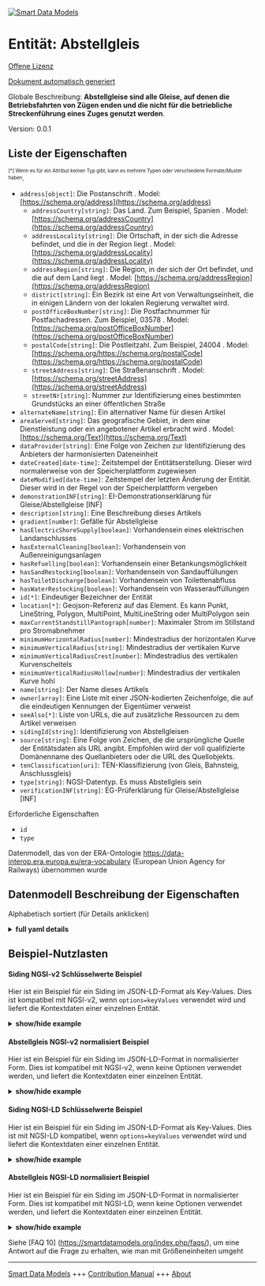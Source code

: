 <!-- 10-Header -->  
[![Smart Data Models](https://smartdatamodels.org/wp-content/uploads/2022/01/SmartDataModels_logo.png "Logo")](https://smartdatamodels.org)  
Entität: Abstellgleis  
=====================<!-- /10-Header -->  
<!-- 15-License -->  
[Offene Lizenz](https://github.com/smart-data-models//dataModel.ERA/blob/master/Siding/LICENSE.md)  
[Dokument automatisch generiert](https://docs.google.com/presentation/d/e/2PACX-1vTs-Ng5dIAwkg91oTTUdt8ua7woBXhPnwavZ0FxgR8BsAI_Ek3C5q97Nd94HS8KhP-r_quD4H0fgyt3/pub?start=false&loop=false&delayms=3000#slide=id.gb715ace035_0_60)  
<!-- /15-License -->  
<!-- 20-Description -->  
Globale Beschreibung: **Abstellgleise sind alle Gleise, auf denen die Betriebsfahrten von Zügen enden und die nicht für die betriebliche Streckenführung eines Zuges genutzt werden**.  
Version: 0.0.1  
<!-- /20-Description -->  
<!-- 30-PropertiesList -->  

## Liste der Eigenschaften  

<sup><sub>[*] Wenn es für ein Attribut keinen Typ gibt, kann es mehrere Typen oder verschiedene Formate/Muster haben</sub></sup>.  
- `address[object]`: Die Postanschrift  . Model: [https://schema.org/address](https://schema.org/address)	- `addressCountry[string]`: Das Land. Zum Beispiel, Spanien  . Model: [https://schema.org/addressCountry](https://schema.org/addressCountry)  
	- `addressLocality[string]`: Die Ortschaft, in der sich die Adresse befindet, und die in der Region liegt  . Model: [https://schema.org/addressLocality](https://schema.org/addressLocality)  
	- `addressRegion[string]`: Die Region, in der sich der Ort befindet, und die auf dem Land liegt  . Model: [https://schema.org/addressRegion](https://schema.org/addressRegion)  
	- `district[string]`: Ein Bezirk ist eine Art von Verwaltungseinheit, die in einigen Ländern von der lokalen Regierung verwaltet wird.    
	- `postOfficeBoxNumber[string]`: Die Postfachnummer für Postfachadressen. Zum Beispiel, 03578  . Model: [https://schema.org/postOfficeBoxNumber](https://schema.org/postOfficeBoxNumber)  
	- `postalCode[string]`: Die Postleitzahl. Zum Beispiel, 24004  . Model: [https://schema.org/https://schema.org/postalCode](https://schema.org/https://schema.org/postalCode)  
	- `streetAddress[string]`: Die Straßenanschrift  . Model: [https://schema.org/streetAddress](https://schema.org/streetAddress)  
	- `streetNr[string]`: Nummer zur Identifizierung eines bestimmten Grundstücks an einer öffentlichen Straße    
- `alternateName[string]`: Ein alternativer Name für diesen Artikel  - `areaServed[string]`: Das geografische Gebiet, in dem eine Dienstleistung oder ein angebotener Artikel erbracht wird  . Model: [https://schema.org/Text](https://schema.org/Text)- `dataProvider[string]`: Eine Folge von Zeichen zur Identifizierung des Anbieters der harmonisierten Dateneinheit  - `dateCreated[date-time]`: Zeitstempel der Entitätserstellung. Dieser wird normalerweise von der Speicherplattform zugewiesen  - `dateModified[date-time]`: Zeitstempel der letzten Änderung der Entität. Dieser wird in der Regel von der Speicherplattform vergeben  - `demonstrationINF[string]`: EI-Demonstrationserklärung für Gleise/Abstellgleise [INF]  - `description[string]`: Eine Beschreibung dieses Artikels  - `gradient[number]`: Gefälle für Abstellgleise  - `hasElectricShoreSupply[boolean]`: Vorhandensein eines elektrischen Landanschlusses  - `hasExternalCleaning[boolean]`: Vorhandensein von Außenreinigungsanlagen  - `hasRefuelling[boolean]`: Vorhandensein einer Betankungsmöglichkeit  - `hasSandRestocking[boolean]`: Vorhandensein von Sandauffüllungen  - `hasToiletDischarge[boolean]`: Vorhandensein von Toilettenabfluss  - `hasWaterRestocking[boolean]`: Vorhandensein von Wasserauffüllungen  - `id[*]`: Eindeutiger Bezeichner der Entität  - `location[*]`: Geojson-Referenz auf das Element. Es kann Punkt, LineString, Polygon, MultiPoint, MultiLineString oder MultiPolygon sein  - `maxCurrentStandstillPantograph[number]`: Maximaler Strom im Stillstand pro Stromabnehmer  - `minimumHorizontalRadius[number]`: Mindestradius der horizontalen Kurve  - `minimumVerticalRadius[string]`: Mindestradius der vertikalen Kurve  - `minimumVerticalRadiusCrest[number]`: Mindestradius des vertikalen Kurvenscheitels  - `minimumVerticalRadiusHollow[number]`: Mindestradius der vertikalen Kurve hohl  - `name[string]`: Der Name dieses Artikels  - `owner[array]`: Eine Liste mit einer JSON-kodierten Zeichenfolge, die auf die eindeutigen Kennungen der Eigentümer verweist  - `seeAlso[*]`: Liste von URLs, die auf zusätzliche Ressourcen zu dem Artikel verweisen  - `sidingId[string]`: Identifizierung von Abstellgleisen  - `source[string]`: Eine Folge von Zeichen, die die ursprüngliche Quelle der Entitätsdaten als URL angibt. Empfohlen wird der voll qualifizierte Domänenname des Quellanbieters oder die URL des Quellobjekts.  - `tenClassification[uri]`: TEN-Klassifizierung (von Gleis, Bahnsteig, Anschlussgleis)  - `type[string]`: NGSI-Datentyp. Es muss Abstellgleis sein  - `verificationINF[string]`: EG-Prüferklärung für Gleise/Abstellgleise [INF]  <!-- /30-PropertiesList -->  
<!-- 35-RequiredProperties -->  
Erforderliche Eigenschaften  
- `id`  - `type`  <!-- /35-RequiredProperties -->  
<!-- 40-RequiredProperties -->  
Datenmodell, das von der ERA-Ontologie https://data-interop.era.europa.eu/era-vocabulary (European Union Agency for Railways) übernommen wurde  
<!-- /40-RequiredProperties -->  
<!-- 50-DataModelHeader -->  
## Datenmodell Beschreibung der Eigenschaften  
Alphabetisch sortiert (für Details anklicken)  
<!-- /50-DataModelHeader -->  
<!-- 60-ModelYaml -->  
<details><summary><strong>full yaml details</strong></summary>    
```yaml  
Siding:    
  description: Sidings are all those tracks where running trains in service movements ends and which are not used for operational routing of a train.    
  properties:    
    address:    
      description: The mailing address    
      properties:    
        addressCountry:    
          description: 'The country. For example, Spain'    
          type: string    
          x-ngsi:    
            model: https://schema.org/addressCountry    
            type: Property    
        addressLocality:    
          description: 'The locality in which the street address is, and which is in the region'    
          type: string    
          x-ngsi:    
            model: https://schema.org/addressLocality    
            type: Property    
        addressRegion:    
          description: 'The region in which the locality is, and which is in the country'    
          type: string    
          x-ngsi:    
            model: https://schema.org/addressRegion    
            type: Property    
        district:    
          description: 'A district is a type of administrative division that, in some countries, is managed by the local government'    
          type: string    
          x-ngsi:    
            type: Property    
        postOfficeBoxNumber:    
          description: 'The post office box number for PO box addresses. For example, 03578'    
          type: string    
          x-ngsi:    
            model: https://schema.org/postOfficeBoxNumber    
            type: Property    
        postalCode:    
          description: 'The postal code. For example, 24004'    
          type: string    
          x-ngsi:    
            model: https://schema.org/https://schema.org/postalCode    
            type: Property    
        streetAddress:    
          description: The street address    
          type: string    
          x-ngsi:    
            model: https://schema.org/streetAddress    
            type: Property    
        streetNr:    
          description: Number identifying a specific property on a public street    
          type: string    
          x-ngsi:    
            type: Property    
      type: object    
      x-ngsi:    
        model: https://schema.org/address    
        type: Property    
    alternateName:    
      description: An alternative name for this item    
      type: string    
      x-ngsi:    
        type: Property    
    areaServed:    
      description: The geographic area where a service or offered item is provided    
      type: string    
      x-ngsi:    
        model: https://schema.org/Text    
        type: Property    
    dataProvider:    
      description: A sequence of characters identifying the provider of the harmonised data entity    
      type: string    
      x-ngsi:    
        type: Property    
    dateCreated:    
      description: Entity creation timestamp. This will usually be allocated by the storage platform    
      format: date-time    
      type: string    
      x-ngsi:    
        type: Property    
    dateModified:    
      description: Timestamp of the last modification of the entity. This will usually be allocated by the storage platform    
      format: date-time    
      type: string    
      x-ngsi:    
        type: Property    
    demonstrationINF:    
      description: 'EI declaration of demonstration for track/siding [INF]'    
      type: string    
      x-ngsi:    
        type: Property    
    description:    
      description: A description of this item    
      type: string    
      x-ngsi:    
        type: Property    
    gradient:    
      description: Gradient for stabling tracks    
      type: number    
      x-ngsi:    
        type: Property    
    hasElectricShoreSupply:    
      description: Existence of electric shore supply    
      type: boolean    
      x-ngsi:    
        type: Property    
    hasExternalCleaning:    
      description: Existence of external cleaning facilities    
      type: boolean    
      x-ngsi:    
        type: Property    
    hasRefuelling:    
      description: Existence of refuelling    
      type: boolean    
      x-ngsi:    
        type: Property    
    hasSandRestocking:    
      description: Existence of sand restocking    
      type: boolean    
      x-ngsi:    
        type: Property    
    hasToiletDischarge:    
      description: Existence of toilet discharge    
      type: boolean    
      x-ngsi:    
        type: Property    
    hasWaterRestocking:    
      description: Existence of water restocking    
      type: boolean    
      x-ngsi:    
        type: Property    
    id:    
      anyOf:    
        - description: Identifier format of any NGSI entity    
          maxLength: 256    
          minLength: 1    
          pattern: ^[\w\-\.\{\}\$\+\*\[\]`|~^@!,:\\]+$    
          type: string    
          x-ngsi:    
            type: Property    
        - description: Identifier format of any NGSI entity    
          format: uri    
          type: string    
          x-ngsi:    
            type: Property    
      description: Unique identifier of the entity    
      x-ngsi:    
        type: Property    
    location:    
      description: 'Geojson reference to the item. It can be Point, LineString, Polygon, MultiPoint, MultiLineString or MultiPolygon'    
      oneOf:    
        - description: Geojson reference to the item. Point    
          properties:    
            bbox:    
              items:    
                type: number    
              minItems: 4    
              type: array    
            coordinates:    
              items:    
                type: number    
              minItems: 2    
              type: array    
            type:    
              enum:    
                - Point    
              type: string    
          required:    
            - type    
            - coordinates    
          title: GeoJSON Point    
          type: object    
          x-ngsi:    
            type: GeoProperty    
        - description: Geojson reference to the item. LineString    
          properties:    
            bbox:    
              items:    
                type: number    
              minItems: 4    
              type: array    
            coordinates:    
              items:    
                items:    
                  type: number    
                minItems: 2    
                type: array    
              minItems: 2    
              type: array    
            type:    
              enum:    
                - LineString    
              type: string    
          required:    
            - type    
            - coordinates    
          title: GeoJSON LineString    
          type: object    
          x-ngsi:    
            type: GeoProperty    
        - description: Geojson reference to the item. Polygon    
          properties:    
            bbox:    
              items:    
                type: number    
              minItems: 4    
              type: array    
            coordinates:    
              items:    
                items:    
                  items:    
                    type: number    
                  minItems: 2    
                  type: array    
                minItems: 4    
                type: array    
              type: array    
            type:    
              enum:    
                - Polygon    
              type: string    
          required:    
            - type    
            - coordinates    
          title: GeoJSON Polygon    
          type: object    
          x-ngsi:    
            type: GeoProperty    
        - description: Geojson reference to the item. MultiPoint    
          properties:    
            bbox:    
              items:    
                type: number    
              minItems: 4    
              type: array    
            coordinates:    
              items:    
                items:    
                  type: number    
                minItems: 2    
                type: array    
              type: array    
            type:    
              enum:    
                - MultiPoint    
              type: string    
          required:    
            - type    
            - coordinates    
          title: GeoJSON MultiPoint    
          type: object    
          x-ngsi:    
            type: GeoProperty    
        - description: Geojson reference to the item. MultiLineString    
          properties:    
            bbox:    
              items:    
                type: number    
              minItems: 4    
              type: array    
            coordinates:    
              items:    
                items:    
                  items:    
                    type: number    
                  minItems: 2    
                  type: array    
                minItems: 2    
                type: array    
              type: array    
            type:    
              enum:    
                - MultiLineString    
              type: string    
          required:    
            - type    
            - coordinates    
          title: GeoJSON MultiLineString    
          type: object    
          x-ngsi:    
            type: GeoProperty    
        - description: Geojson reference to the item. MultiLineString    
          properties:    
            bbox:    
              items:    
                type: number    
              minItems: 4    
              type: array    
            coordinates:    
              items:    
                items:    
                  items:    
                    items:    
                      type: number    
                    minItems: 2    
                    type: array    
                  minItems: 4    
                  type: array    
                type: array    
              type: array    
            type:    
              enum:    
                - MultiPolygon    
              type: string    
          required:    
            - type    
            - coordinates    
          title: GeoJSON MultiPolygon    
          type: object    
          x-ngsi:    
            type: GeoProperty    
      x-ngsi:    
        type: GeoProperty    
    maxCurrentStandstillPantograph:    
      description: Maximum current at standstill per pantograph    
      type: number    
      x-ngsi:    
        type: Property    
    minimumHorizontalRadius:    
      description: Minimum radius of horizontal curve    
      type: number    
      x-ngsi:    
        type: Property    
    minimumVerticalRadius:    
      description: Minimum radius of vertical curve    
      type: string    
      x-ngsi:    
        type: Property    
    minimumVerticalRadiusCrest:    
      description: Minimum radius of vertical curve crest    
      type: number    
      x-ngsi:    
        type: Property    
    minimumVerticalRadiusHollow:    
      description: Minimum radius of vertical curve hollow    
      type: number    
      x-ngsi:    
        type: Property    
    name:    
      description: The name of this item    
      type: string    
      x-ngsi:    
        type: Property    
    owner:    
      description: A List containing a JSON encoded sequence of characters referencing the unique Ids of the owner(s)    
      items:    
        anyOf:    
          - description: Identifier format of any NGSI entity    
            maxLength: 256    
            minLength: 1    
            pattern: ^[\w\-\.\{\}\$\+\*\[\]`|~^@!,:\\]+$    
            type: string    
            x-ngsi:    
              type: Property    
          - description: Identifier format of any NGSI entity    
            format: uri    
            type: string    
            x-ngsi:    
              type: Property    
        description: Unique identifier of the entity    
        x-ngsi:    
          type: Property    
      type: array    
      x-ngsi:    
        type: Property    
    seeAlso:    
      description: list of uri pointing to additional resources about the item    
      oneOf:    
        - items:    
            format: uri    
            type: string    
          minItems: 1    
          type: array    
        - format: uri    
          type: string    
      x-ngsi:    
        type: Property    
    sidingId:    
      description: Identification of siding    
      type: string    
      x-ngsi:    
        type: Property    
    source:    
      description: 'A sequence of characters giving the original source of the entity data as a URL. Recommended to be the fully qualified domain name of the source provider, or the URL to the source object'    
      type: string    
      x-ngsi:    
        type: Property    
    tenClassification:    
      description: 'TEN classification (of track, of platform, of siding)'    
      format: uri    
      type: string    
      x-ngsi:    
        type: Relationship    
    type:    
      description: NGSI data type. It has to be Siding    
      enum:    
        - Siding    
      type: string    
      x-ngsi:    
        type: Property    
    verificationINF:    
      description: 'EC declaration of verification for track/siding [INF]'    
      type: string    
      x-ngsi:    
        type: Property    
  required:    
    - id    
    - type    
  type: object    
  x-derived-from: http://data.europa.eu/949/Siding    
  x-disclaimer: 'Redistribution and use in source and binary forms, with or without modification, are permitted  provided that the license conditions are met. Copyleft (c) 2023 Contributors to Smart Data Models Program'    
  x-license-url: https://github.com/smart-data-models/dataModel.ERA/blob/master/Siding/LICENSE.md    
  x-model-schema: https://smart-data-models.github.io/dataModel.ERA/Certificate/schema.json    
  x-model-tags: 'ERA vocabulary, railway, train'    
  x-version: 0.0.1    
```  
</details>    
<!-- /60-ModelYaml -->  
<!-- 70-MiddleNotes -->  
<!-- /70-MiddleNotes -->  
<!-- 80-Examples -->  
## Beispiel-Nutzlasten  
#### Siding NGSI-v2 Schlüsselwerte Beispiel  
Hier ist ein Beispiel für ein Siding im JSON-LD-Format als Key-Values. Dies ist kompatibel mit NGSI-v2, wenn `options=keyValues` verwendet wird und liefert die Kontextdaten einer einzelnen Entität.  
<details><summary><strong>show/hide example</strong></summary>    
```json  
{  
  "id": "urn:ngsi-ld:Siding:id:GKYX:31219414",  
  "dateCreated": "2013-05-04T09:51:15Z",  
  "dateModified": "1974-05-09T12:06:14Z",  
  "source": "Push list then again. State get suddenly nor table.",  
  "name": "Federal policy check them. Senior of management simply lose program voice guy. Information direction big expert street big s",  
  "alternateName": "Name down over test feeling Congress. Recent his his back partner reduce material your.",  
  "description": "Anything so doctor finally. Despite practice class store.",  
  "dataProvider": "Us which she quickly else party. Way that give main air short near. Real popular whatever s",  
  "owner": [  
    "urn:ngsi-ld:Siding:items:SXEI:27228317",  
    "urn:ngsi-ld:Siding:items:EIZG:41039273"  
  ],  
  "seeAlso": [  
    "urn:ngsi-ld:Siding:items:DOKD:91972812"  
  ],  
  "location": {  
    "type": "Point",  
    "coordinates": [  
      -36.875369,  
      98.837859  
    ]  
  },  
  "address": {  
    "streetAddress": "Consumer employee major free billion instead. Treatment yet keep action work close. Nearly check drive I range magazine appear. Quickly respond property.",  
    "addressLocality": "Since ",  
    "addressRegion": "Radio across best yard. Central until beyond knowledge care matter. Without air d",  
    "addressCountry": "Argue data get fire. Water opportunity citizen. Score interview letter evidence.",  
    "postalCode": "Personal build",  
    "postOfficeBoxNumber": "Leader enough weight everything.",  
    "streetNr": "Drug debate effect sure manage point. Economic but single commercial standard. Indicate environment guess long da",  
    "district": "Area cost hundred same. Sense anyone anyone."  
  },  
  "areaServed": "Moment agent four language. Tend place r",  
  "type": "Siding",  
  "demonstrationINF": "Its federal stand tr",  
  "gradient": 354.9,  
  "hasElectricShoreSupply": true,  
  "hasExternalCleaning": true,  
  "hasRefuelling": true,  
  "hasSandRestocking": false,  
  "hasToiletDischarge": false,  
  "hasWaterRestocking": false,  
  "maxCurrentStandstillPantograph": 81.3,  
  "minimumHorizontalRadius": 864,  
  "minimumVerticalRadius": "American whole magazine truth stop whose. On traditional measure example sense peace. Would mouth relate own chair.",  
  "minimumVerticalRadiusCrest": 864,  
  "minimumVerticalRadiusHollow": 864,  
  "sidingId": "American whole magazine",  
  "verificationINF": "Together range line beyond. First policy daughter need kind miss.",  
  "tenClassification": "urn:ngsi-ld:Siding:tenClassification:KHXK:08016097"  
}  
```  
</details>  
#### Abstellgleis NGSI-v2 normalisiert Beispiel  
Hier ist ein Beispiel für ein Siding im JSON-LD-Format in normalisierter Form. Dies ist kompatibel mit NGSI-v2, wenn keine Optionen verwendet werden, und liefert die Kontextdaten einer einzelnen Entität.  
<details><summary><strong>show/hide example</strong></summary>    
```json  
{  
  "id": "urn:ngsi-ld:Siding:id:GKYX:31219414",  
  "dateCreated": {  
    "type": "DateTime",  
    "value": "2013-05-04T09:51:15Z"  
  },  
  "dateModified": {  
    "type": "DateTime",  
    "value": "1974-05-09T12:06:14Z"  
  },  
  "source": {  
    "type": "Text",  
    "value": "Push list then again. State get suddenly nor table."  
  },  
  "name": {  
    "type": "Text",  
    "value": "Federal policy check them. Senior of management simply lose program voice guy. Information direction big expert street big s"  
  },  
  "alternateName": {  
    "type": "Text",  
    "value": "Name down over test feeling Congress. Recent his his back partner reduce material your."  
  },  
  "description": {  
    "type": "Text",  
    "value": "Anything so doctor finally. Despite practice class store."  
  },  
  "dataProvider": {  
    "type": "Text",  
    "value": "Us which she quickly else party. Way that give main air short near. Real popular whatever s"  
  },  
  "owner": {  
    "type": "StructuredValue",  
    "value": [  
      "urn:ngsi-ld:Siding:items:SXEI:27228317",  
      "urn:ngsi-ld:Siding:items:EIZG:41039273"  
    ]  
  },  
  "seeAlso": {  
    "type": "StructuredValue",  
    "value": [  
      "urn:ngsi-ld:Siding:items:DOKD:91972812"  
    ]  
  },  
  "location": {  
    "type": "geo:json",  
    "value": {  
      "type": "Point",  
      "coordinates": {  
        "type": "StructuredValue",  
        "value": [  
          -36.875369,  
          98.837859  
        ]  
      }  
    }  
  },  
  "address": {  
    "type": "StructuredValue",  
    "value": {  
      "streetAddress": {  
        "type": "Text",  
        "value": "Consumer employee major free billion instead. Treatment yet keep action work close. Nearly check drive I range magazine appear. Quickly respond property."  
      },  
      "addressLocality": {  
        "type": "Text",  
        "value": "Since "  
      },  
      "addressRegion": {  
        "type": "Text",  
        "value": "Radio across best yard. Central until beyond knowledge care matter. Without air d"  
      },  
      "addressCountry": {  
        "type": "Text",  
        "value": "Argue data get fire. Water opportunity citizen. Score interview letter evidence."  
      },  
      "postalCode": {  
        "type": "Text",  
        "value": "Personal build"  
      },  
      "postOfficeBoxNumber": {  
        "type": "Text",  
        "value": "Leader enough weight everything."  
      },  
      "streetNr": {  
        "type": "Text",  
        "value": "Drug debate effect sure manage point. Economic but single commercial standard. Indicate environment guess long da"  
      },  
      "district": {  
        "type": "Text",  
        "value": "Area cost hundred same. Sense anyone anyone."  
      }  
    }  
  },  
  "areaServed": {  
    "type": "Text",  
    "value": "Moment agent four language. Tend place r"  
  },  
  "type": "Siding",  
  "demonstrationINF": {  
    "type": "Text",  
    "value": "Its federal stand tr"  
  },  
  "gradient": {  
    "type": "Number",  
    "value": 354.9  
  },  
  "hasElectricShoreSupply": {  
    "type": "Boolean",  
    "value": true  
  },  
  "hasExternalCleaning": {  
    "type": "Boolean",  
    "value": true  
  },  
  "hasRefuelling": {  
    "type": "Boolean",  
    "value": true  
  },  
  "hasSandRestocking": {  
    "type": "Boolean",  
    "value": false  
  },  
  "hasToiletDischarge": {  
    "type": "Boolean",  
    "value": false  
  },  
  "hasWaterRestocking": {  
    "type": "Boolean",  
    "value": false  
  },  
  "maxCurrentStandstillPantograph": {  
    "type": "Number",  
    "value": 81.3  
  },  
  "minimumHorizontalRadius": {  
    "type": "Number",  
    "value": 864  
  },  
  "minimumVerticalRadius": {  
    "type": "Text",  
    "value": "American whole magazine truth stop whose. On traditional measure example sense peace. Would mouth relate own chair."  
  },  
  "minimumVerticalRadiusCrest": {  
    "type": "Number",  
    "value": 864  
  },  
  "minimumVerticalRadiusHollow": {  
    "type": "Number",  
    "value": 864  
  },  
  "sidingId": {  
    "type": "Text",  
    "value": "American whole magazine"  
  },  
  "verificationINF": {  
    "type": "Text",  
    "value": "Together range line beyond. First policy daughter need kind miss."  
  },  
  "tenClassification": {  
    "type": "Text",  
    "value": "urn:ngsi-ld:Siding:tenClassification:KHXK:08016097"  
  }  
}  
```  
</details>  
#### Siding NGSI-LD Schlüsselwerte Beispiel  
Hier ist ein Beispiel für ein Siding im JSON-LD-Format als Key-Values. Dies ist mit NGSI-LD kompatibel, wenn `options=keyValues` verwendet wird und liefert die Kontextdaten einer einzelnen Entität.  
<details><summary><strong>show/hide example</strong></summary>    
```json  
{  
  "id": "urn:ngsi-ld:Siding:id:GKYX:31219414",  
  "dateCreated": "2013-05-04T09:51:15Z",  
  "dateModified": "1974-05-09T12:06:14Z",  
  "source": "Push list then again. State get suddenly nor table.",  
  "name": "Federal policy check them. Senior of management simply lose program voice guy. Information direction big expert street big s",  
  "alternateName": "Name down over test feeling Congress. Recent his his back partner reduce material your.",  
  "description": "Anything so doctor finally. Despite practice class store.",  
  "dataProvider": "Us which she quickly else party. Way that give main air short near. Real popular whatever s",  
  "owner": [  
    "urn:ngsi-ld:Siding:items:SXEI:27228317",  
    "urn:ngsi-ld:Siding:items:EIZG:41039273"  
  ],  
  "seeAlso": [  
    "urn:ngsi-ld:Siding:items:DOKD:91972812"  
  ],  
  "location": {  
    "type": "Point",  
    "coordinates": [  
      -36.875369,  
      98.837859  
    ]  
  },  
  "address": {  
    "streetAddress": "Consumer employee major free billion instead. Treatment yet keep action work close. Nearly check drive I range magazine appear. Quickly respond property.",  
    "addressLocality": "Since ",  
    "addressRegion": "Radio across best yard. Central until beyond knowledge care matter. Without air d",  
    "addressCountry": "Argue data get fire. Water opportunity citizen. Score interview letter evidence.",  
    "postalCode": "Personal build",  
    "postOfficeBoxNumber": "Leader enough weight everything.",  
    "streetNr": "Drug debate effect sure manage point. Economic but single commercial standard. Indicate environment guess long da",  
    "district": "Area cost hundred same. Sense anyone anyone."  
  },  
  "areaServed": "Moment agent four language. Tend place r",  
  "type": "Siding",  
  "demonstrationINF": "Its federal stand tr",  
  "gradient": 354.9,  
  "hasElectricShoreSupply": true,  
  "hasExternalCleaning": true,  
  "hasRefuelling": true,  
  "hasSandRestocking": false,  
  "hasToiletDischarge": false,  
  "hasWaterRestocking": false,  
  "maxCurrentStandstillPantograph": 81.3,  
  "minimumHorizontalRadius": 864,  
  "minimumVerticalRadius": "American whole magazine truth stop whose. On traditional measure example sense peace. Would mouth relate own chair.",  
  "minimumVerticalRadiusCrest": 864,  
  "minimumVerticalRadiusHollow": 864,  
  "sidingId": "American whole magazine",  
  "verificationINF": "Together range line beyond. First policy daughter need kind miss.",  
  "tenClassification": "urn:ngsi-ld:Siding:tenClassification:KHXK:08016097",  
  "@context": [  
    "https://raw.githubusercontent.com/smart-data-models/dataModel.ERA/master/context.jsonld"  
  ]  
}  
```  
</details>  
#### Abstellgleis NGSI-LD normalisiert Beispiel  
Hier ist ein Beispiel für ein Siding im JSON-LD-Format in normalisierter Form. Dies ist kompatibel mit NGSI-LD, wenn keine Optionen verwendet werden, und liefert die Kontextdaten einer einzelnen Entität.  
<details><summary><strong>show/hide example</strong></summary>    
```json  
{  
  "id": "urn:ngsi-ld:Siding:id:LIKW:54042696",  
  "dateCreated": {  
    "type": "Property",  
    "value": {  
      "@type": "DateTime",  
      "@value": "1996-09-19T23:08:47Z"  
    }  
  },  
  "dateModified": {  
    "type": "Property",  
    "value": {  
      "@type": "DateTime",  
      "@value": "1994-06-22T11:37:34Z"  
    }  
  },  
  "source": {  
    "type": "Property",  
    "value": "Structure decision camera reach purpose role prepare. Fish nor team avoid party memory most unit."  
  },  
  "name": {  
    "type": "Property",  
    "value": "Great discover down event record milita"  
  },  
  "alternateName": {  
    "type": "Property",  
    "value": "Necessary billion gas Congress need explain safe. Law media people a sister consider."  
  },  
  "description": {  
    "type": "Property",  
    "value": "Hotel country risk. Method bit seat organization partner."  
  },  
  "dataProvider": {  
    "type": "Property",  
    "value": "Board movement understand. Each I give soon."  
  },  
  "owner": {  
    "type": "Property",  
    "value": [  
      "urn:ngsi-ld:Siding:items:RYOP:03718728",  
      "urn:ngsi-ld:Siding:items:OGDX:73134134"  
    ]  
  },  
  "seeAlso": {  
    "type": "Property",  
    "value": [  
      "urn:ngsi-ld:Siding:items:SIJP:84831513"  
    ]  
  },  
  "location": {  
    "type": "Property",  
    "value": {  
      "type": "Point",  
      "coordinates": [  
        28.4755575,  
        91.269469  
      ]  
    }  
  },  
  "address": {  
    "type": "Property",  
    "value": {  
      "streetAddress": "According laugh government goal teacher social. Only speak effect policy easy learn. Material suddenly appear animal keep.",  
      "addressLocality": "",  
      "addressRegion": "Energy better life herself listen minute attorney. Bank you produce magazine.",  
      "addressCountry": "American sure message",  
      "postalCode": "Everything stand agreement hope forward. End debate deep act.",  
      "postOfficeBoxNumber": "Those public may range public. Hous",  
      "streetNr": "Discussion clear action add key reflect. Skill beautiful leg worker least ",  
      "district": "Discussion early quality that morning eye full. My at"  
    }  
  },  
  "areaServed": {  
    "type": "Property",  
    "value": "Report democratic en"  
  },  
  "type": "Siding",  
  "demonstrationINF": {  
    "type": "Property",  
    "value": "Pm can assume agency Mr reach music computer"  
  },  
  "gradient": {  
    "type": "Property",  
    "value": 733.9  
  },  
  "hasElectricShoreSupply": {  
    "type": "Property",  
    "value": true  
  },  
  "hasExternalCleaning": {  
    "type": "Property",  
    "value": true  
  },  
  "hasRefuelling": {  
    "type": "Property",  
    "value": true  
  },  
  "hasSandRestocking": {  
    "type": "Property",  
    "value": true  
  },  
  "hasToiletDischarge": {  
    "type": "Property",  
    "value": false  
  },  
  "hasWaterRestocking": {  
    "type": "Property",  
    "value": false  
  },  
  "maxCurrentStandstillPantograph": {  
    "type": "Property",  
    "value": 818.3  
  },  
  "minimumHorizontalRadius": {  
    "type": "Property",  
    "value": 975  
  },  
  "minimumVerticalRadius": {  
    "type": "Property",  
    "value": "Police almost show day. Number only form skin t"  
  },  
  "minimumVerticalRadiusCrest": {  
    "type": "Property",  
    "value": 799  
  },  
  "minimumVerticalRadiusHollow": {  
    "type": "Property",  
    "value": 937  
  },  
  "sidingId": {  
    "type": "Property",  
    "value": "Air owner child site team modern behavior figure. Behavior near pick which civil door."  
  },  
  "verificationINF": {  
    "type": "Property",  
    "value": "Establish wh"  
  },  
  "tenClassification": {  
    "type": "Relationship",  
    "object": "urn:ngsi-ld:Siding:tenClassification:IURD:46677461"  
  },  
  "@context": [  
    "https://raw.githubusercontent.com/smart-data-models/dataModel.ERA/master/context.jsonld"  
  ]  
}  
```  
</details><!-- /80-Examples -->  
<!-- 90-FooterNotes -->  
<!-- /90-FooterNotes -->  
<!-- 95-Units -->  
Siehe [FAQ 10] (https://smartdatamodels.org/index.php/faqs/), um eine Antwort auf die Frage zu erhalten, wie man mit Größeneinheiten umgeht  
<!-- /95-Units -->  
<!-- 97-LastFooter -->  
---  
[Smart Data Models](https://smartdatamodels.org) +++ [Contribution Manual](https://bit.ly/contribution_manual) +++ [About](https://bit.ly/Introduction_SDM)<!-- /97-LastFooter -->  
